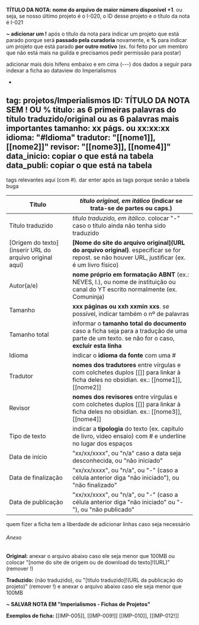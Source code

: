 **TÍTULO DA NOTA: nome do arquivo de maior número disponível +1**. ou seja, se nosso último projeto é o I-020, o ID desse projeto e o título da nota é I-021

**~ adicionar um !** após o título da nota para indicar um projeto que está parado porque será **passado pela curadoria** novamente, e **%** para indicar um projeto que está parado **por outro motivo** (ex. foi feito por um membro que não está mais na guilda e precisamos pedir permissão para postar)

adicionar mais dois hífens embaixo e em cima (---) dos dados a seguir para indexar a ficha ao dataview do Imperialismos

-
tag: projetos/Imperialismos
ID: TÍTULO DA NOTA SEM ! OU %
titulo: as 6 primeiras palavras do título traduzido/original ou as 6 palavras mais importantes
tamanho: xx págs. ou xx:xx:xx
idioma: "#Idioma"
tradutor: "[[nome1]], [[nome2]]"
revisor:  "[[nome3]], [[nome4]]"
data_inicio: copiar o que está na tabela
data_publi: copiar o que está na tabela
-

tags relevantes aqui (com #). dar enter após as tags porque senão a tabela buga

| Título              | _título original, em itálico_ (indicar se trata-se de partes ou caps.)|
| ------------------- | ----------------------------------------------------------------- |
| Título traduzido    | _título traduzido, em itálico_. colocar "-" caso o título ainda não tenha sido traduzido  |
| [Origem do texto](inserir URL do arquivo original aqui)     | **[Nome do site do arquivo original](URL do arquivo original)**. especificar se for repost. se não houver URL, justificar (ex. é um livro físico)|
| Autor(a/e)          |**nome próprio em formatação ABNT** (ex.: NEVES, I.), ou nome de instituição ou canal do YT escrito normalmente (ex. Comuninja)|
| Tamanho             |**xxx páginas ou xxh xxmin xxs**. se possível, indicar também o nº de palavras|
| Tamanho total       |informar o **tamanho total do documento** caso a ficha seja para a tradução de uma parte de um texto. se não for o caso, **excluir esta linha**|
| Idioma              |indicar o **idioma da fonte** com uma #|
| Tradutor            |**nomes dos tradutores** entre vírgulas e com colchetes duplos [[]] para linkar à ficha deles no obsidian. ex.: [[nome1]], [[nome2]]|
| Revisor             |**nomes dos revisores** entre vírgulas e com colchetes duplos [[]] para linkar à ficha deles no obsidian. ex.: [[nome3]], [[nome4]]|
| Tipo de texto       |indicar a **tipologia** do texto (ex. capítulo de livro, vídeo ensaio) com # e underline no lugar dos espaços|
| Data de início      | "xx/xx/xxxx", ou "n/a" caso a data seja desconhecida, ou "não iniciado"|
| Data de finalização | "xx/xx/xxxx", ou "n/a", ou "-" (caso a célula anterior diga "não iniciado"), ou "não finalizado"|
| Data de publicação  | "xx/xx/xxxx", ou "n/a", ou "-" (caso a célula anterior diga "não iniciado" ou "-"), ou "não publicado"|

quem fizer a ficha tem a liberdade de adicionar linhas caso seja necessário

###### Anexo
**Original:** anexar o arquivo abaixo caso ele seja menor que 100MB ou colocar "[nome do site de origem ou de download do texto]!(URL)" (remover !) 

**Traduzido:** (não traduzido), ou "[título traduzido]!(URL da publicação do projeto)" (remover !) e anexar o arquivo abaixo caso ele seja menor que 100MB

**~ SALVAR NOTA EM "Imperialismos - Fichas de Projetos"**

**Exemplos de ficha:** [[IMP-005]], [[IMP-009!]] [[IMP-010]], [[IMP-012!]]